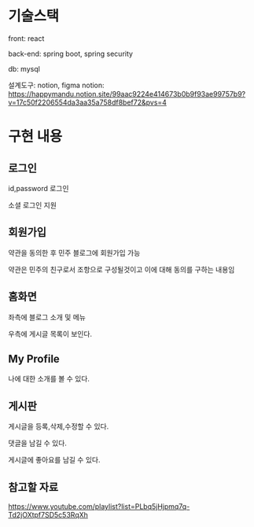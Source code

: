 # 기술스택



front: react

back-end: spring boot, spring security

db: mysql

설계도구: notion, figma
notion: https://happymandu.notion.site/99aac9224e414673b0b9f93ae99757b9?v=17c50f2206554da3aa35a758df8bef72&pvs=4
# 구현 내용

## 로그인

id,password 로그인

소셜 로그인 지원

## 회원가입

약관을 동의한 후 민주 블로그에 회원가입 가능

약관은 민주의 친구로서 조항으로 구성될것이고 이에 대해 동의를 구하는 내용임

## 홈화면

좌측에 블로그 소개 및 메뉴

우측에 게시글 목록이 보인다.

## My Profile

나에 대한 소개를 볼 수 있다.

## 게시판

게시글을 등록,삭제,수정할 수 있다.

댓글을 남길 수 있다.

게시글에 좋아요를 남길 수 있다.

## 참고할 자료

https://www.youtube.com/playlist?list=PLbq5jHjpmq7q-Td2jOXtpf7SD5c53RqXh
